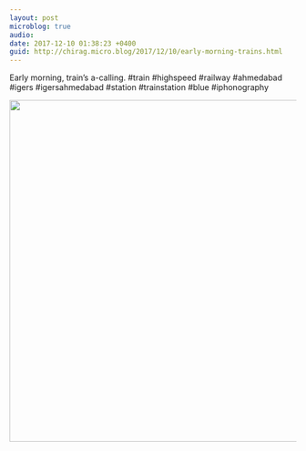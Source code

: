 ```yaml
---
layout: post
microblog: true
audio: 
date: 2017-12-10 01:38:23 +0400
guid: http://chirag.micro.blog/2017/12/10/early-morning-trains.html
---
```

Early morning, train’s a-calling. #train #highspeed #railway #ahmedabad #igers #igersahmedabad #station #trainstation #blue #iphonography

<img src="http://chirag.micro.blog/uploads/2017/d7d25b3c32.jpg" width="600" height="600" />
